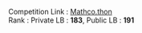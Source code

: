Competition Link : [Mathco.thon](https://machinehack.com/hackathons/data_hack_mathcothon_car_price_prediction_challenge/overview)       
Rank : Private LB : **183**, Public LB : **191**
